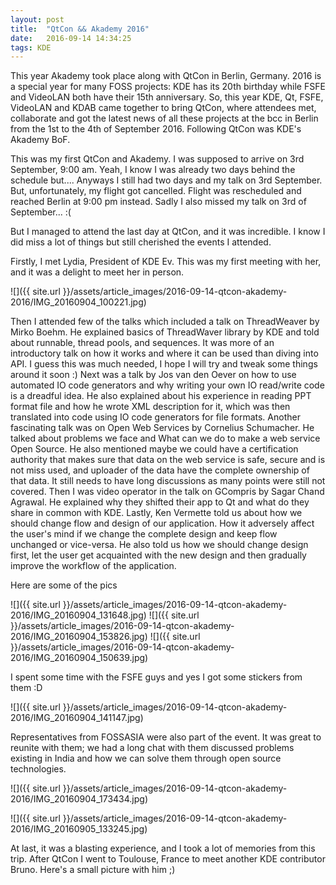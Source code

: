```yaml
---
layout: post
title:  "QtCon && Akademy 2016"
date:   2016-09-14 14:34:25
tags: KDE
---
```


This year Akademy took place along with QtCon in Berlin, Germany. 2016 is a special year for many FOSS projects: KDE has its 20th birthday while FSFE and VideoLAN both have their 15th anniversary. So, this year KDE, Qt, FSFE, VideoLAN and KDAB came together to bring QtCon, where attendees met, collaborate and got the latest news of all these projects at the bcc in Berlin from the 1st to the 4th of September 2016. Following QtCon was KDE's Akademy BoF.

This was my first QtCon and Akademy. I was supposed to arrive on 3rd September, 9:00 am. Yeah, I know I was already two days behind the schedule but.... Anyways I still had two days and my talk on 3rd September. But, unfortunately, my flight got cancelled. Flight was rescheduled and reached Berlin at 9:00 pm instead. Sadly I also missed my talk on 3rd of September... :(

But I managed to attend the last day at QtCon, and it was incredible. I know I did miss a lot of things but still cherished the events I attended.

Firstly, I met Lydia, President of KDE Ev. This was my first meeting with her, and it was a delight to meet her in person.

![]({{ site.url }}/assets/article_images/2016-09-14-qtcon-akademy-2016/IMG_20160904_100221.jpg)

Then I attended few of the talks which included a talk on ThreadWeaver by Mirko Boehm. He explained basics of ThreadWaver library by KDE and told about runnable, thread pools, and sequences. It was more of an introductory talk on how it works and where it can be used than diving into API. I guess this was much needed, I hope I will try and tweak some things around it soon :)
Next was a talk by Jos van den Oever on how to use automated IO code generators and why writing your own IO read/write code is a dreadful idea. He also explained about his experience in reading PPT format file and how he wrote XML description for it, which was then translated into code using IO code generators for file formats.
Another fascinating talk was on Open Web Services by Cornelius Schumacher. He talked about problems we face and What can we do to make a web service Open Source. He also mentioned maybe we could have a certification authority that makes sure that data on the web service is safe, secure and is not miss used, and uploader of the data have the complete ownership of that data. It still needs to have long discussions as many points were still not covered.
Then I was video operator in the talk on GCompris by Sagar Chand Agrawal. He explained why they shifted their app to Qt and what do they share in common with KDE.
Lastly,  Ken Vermette told us about how we should change flow and design of our application. How it adversely affect the user's mind if we change the complete design and keep flow unchanged or vice-versa. He also told us how we should change design first, let the user get acquainted with the new design and then gradually improve the workflow of the application.

Here are some of the pics

![]({{ site.url }}/assets/article_images/2016-09-14-qtcon-akademy-2016/IMG_20160904_131648.jpg)
![]({{ site.url }}/assets/article_images/2016-09-14-qtcon-akademy-2016/IMG_20160904_153826.jpg)
![]({{ site.url }}/assets/article_images/2016-09-14-qtcon-akademy-2016/IMG_20160904_150639.jpg)

I spent some time with the FSFE guys and yes I got some stickers from them :D

![]({{ site.url }}/assets/article_images/2016-09-14-qtcon-akademy-2016/IMG_20160904_141147.jpg)

Representatives from FOSSASIA were also part of the event. It was great to reunite with them; we had a long chat with them discussed problems existing in India and how we can solve them through open source technologies.

![]({{ site.url }}/assets/article_images/2016-09-14-qtcon-akademy-2016/IMG_20160904_173434.jpg)

![]({{ site.url }}/assets/article_images/2016-09-14-qtcon-akademy-2016/IMG_20160905_133245.jpg)

At last, it was a blasting experience, and I took a lot of memories from this trip. After QtCon I went to Toulouse, France to meet another KDE contributor Bruno. Here's a small picture  with him ;)

